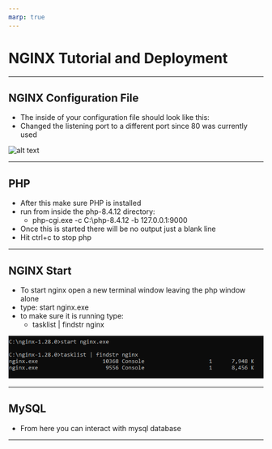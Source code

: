 ```yaml
---
marp: true
---
```


# NGINX Tutorial and Deployment

---

## NGINX Configuration File

- The inside of your configuration file should look like this:
- Changed the listening port to a different port since 80 was currently used

![alt text](images/nginxCong.png)

---

## PHP

- After this make sure PHP is installed
- run from inside the php-8.4.12 directory:
    - php-cgi.exe -c C:\php-8.4.12 -b 127.0.0.1:9000
- Once this is started there will be no output just a blank line
- Hit ctrl+c to stop php

--- 

## NGINX Start

- To start nginx open a new terminal window leaving the php window alone
- type: start nginx.exe
- to make sure it is running type:
    - tasklist | findstr nginx

![alt text](images/nginxStart.png)

---

## MySQL

- From here you can interact with mysql database

---